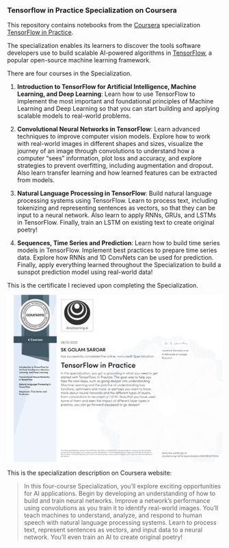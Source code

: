 ### Tensorflow in Practice Specialization on Coursera

This repository contains notebooks from the [Coursera](https://www.coursera.org/) specialization [TensorFlow in Practice](https://www.coursera.org/specializations/tensorflow-in-practice).

The specialization enables its learners to discover the tools software developers use to build scalable AI-powered algorithms in [TensorFlow](https://www.tensorflow.org/), a popular open-source machine learning framework.

There are four courses in the Specialization.

1. **Introduction to TensorFlow for Artificial Intelligence, Machine Learning, and Deep Learning**: Learn how to use TensorFlow to implement the most important and foundational principles of Machine Learning and Deep Learning so that you can start building and applying scalable models to real-world problems.

2. **Convolutional Neural Networks in TensorFlow**: Learn advanced techniques to improve computer vision models. Explore how to work with real-world images in different shapes and sizes, visualize the journey of an image through convolutions to understand how a computer “sees” information, plot loss and accuracy, and explore strategies to prevent overfitting, including augmentation and dropout. Also learn transfer learning and how learned features can be extracted from models.

3. **Natural Language Processing in TensorFlow**: Build natural language processing systems using TensorFlow. Learn to process text, including tokenizing and representing sentences as vectors, so that they can be input to a neural network. Also learn to apply RNNs, GRUs, and LSTMs in TensorFlow. Finally, train an LSTM on existing text to create original poetry!

4. **Sequences, Time Series and Prediction**: Learn how to build time series models in TensorFlow. Implement best practices to prepare time series data. Explore how RNNs and 1D ConvNets can be used for prediction. Finally, apply everything learned throughout the Specialization to build a sunspot prediction model using real-world data!

This is the certificate I recieved upon completing the Specialization.

![Certificate- Tensorflow in Practice Specialization](certificate-tensorflow-in-practice.jpg)

This is the specialization description on Coursera website:

> In this four-course Specialization, you’ll explore exciting opportunities for AI applications. Begin by developing an understanding of how to build and train neural networks. Improve a network’s performance using convolutions as you train it to identify real-world images. You’ll teach machines to understand, analyze, and respond to human speech with natural language processing systems. Learn to process text, represent sentences as vectors, and input data to a neural network. You’ll even train an AI to create original poetry!